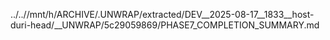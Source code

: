 ../..//mnt/h/ARCHIVE/.UNWRAP/extracted/DEV__2025-08-17__1833__host-duri-head/__UNWRAP/5c29059869/PHASE7_COMPLETION_SUMMARY.md